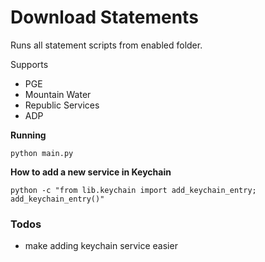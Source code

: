 # Download Statements

Runs all statement scripts from enabled folder.

Supports
- PGE
- Mountain Water
- Republic Services
- ADP

**Running**

    python main.py

**How to add a new service in Keychain**

    python -c "from lib.keychain import add_keychain_entry; add_keychain_entry()"





### Todos
- make adding keychain service easier
